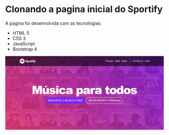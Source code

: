 <h1>Clonando a pagina inicial do Sportify</h1>
<p>A pagina foi desenvolvida com as tecnologias:</p>
<ul>
    <li>HTML 5</li>
    <li>CSS 3</li>
    <li>JavaScript</li>
    <li>Bootstrap 4</li>
</ul>



<img src="./imagens/index.JPG" alt="">

